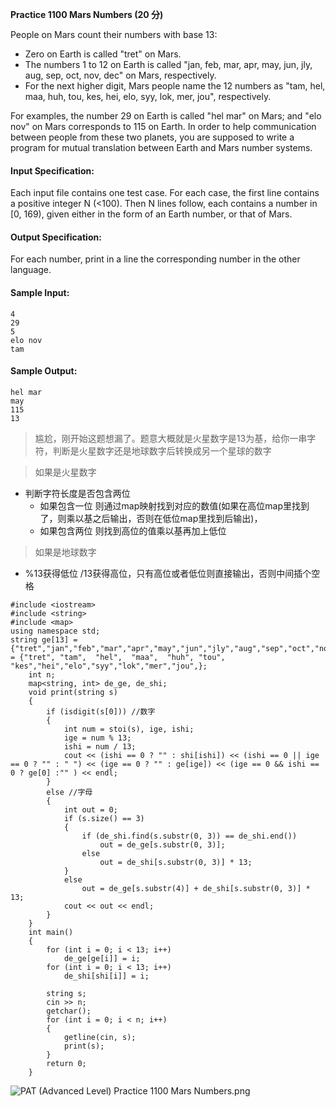 **Practice 1100 Mars Numbers (20 分)**


People on Mars count their numbers with base 13:

+ Zero on Earth is called "tret" on Mars.
+ The numbers 1 to 12 on Earth is called "jan, feb, mar, apr, may, jun, jly, aug, sep, oct, nov, dec" on Mars, respectively.
+ For the next higher digit, Mars people name the 12 numbers as "tam, hel, maa, huh, tou, kes, hei, elo, syy, lok, mer, jou", respectively.

For examples, the number 29 on Earth is called "hel mar" on Mars; and "elo nov" on Mars corresponds to 115 on Earth. In order to help communication between people from these two planets, you are supposed to write a program for mutual translation between Earth and Mars number systems.

#### Input Specification:
Each input file contains one test case. For each case, the first line contains a positive integer N (<100). Then N lines follow, each contains a number in [0, 169), given either in the form of an Earth number, or that of Mars.

#### Output Specification:
For each number, print in a line the corresponding number in the other language.

#### Sample Input:
```
4
29
5
elo nov
tam
```
#### Sample Output:
```
hel mar
may
115
13
```

>尴尬，刚开始这题想漏了。题意大概就是火星数字是13为基，给你一串字符，判断是火星数字还是地球数字后转换成另一个星球的数字

>如果是火星数字
+ 判断字符长度是否包含两位
    + 如果包含一位 则通过map映射找到对应的数值(如果在高位map里找到了，则乘以基之后输出，否则在低位map里找到后输出)，
    + 如果包含两位 则找到高位的值乘以基再加上低位
>如果是地球数字
+ %13获得低位 /13获得高位，只有高位或者低位则直接输出，否则中间插个空格

```
#include <iostream>
#include <string>
#include <map>
using namespace std;
string ge[13] = {"tret","jan","feb","mar","apr","may","jun","jly","aug","sep","oct","nov","dec"},shi[13] = {"tret", "tam",  "hel",  "maa",  "huh", "tou",  "kes","hei","elo","syy","lok","mer","jou",};
	int n;
	map<string, int> de_ge, de_shi;
	void print(string s)
	{
		if (isdigit(s[0])) //数字
		{
			int num = stoi(s), ige, ishi;
			ige = num % 13;
			ishi = num / 13;
			cout << (ishi == 0 ? "" : shi[ishi]) << (ishi == 0 || ige == 0 ? "" : " ") << (ige == 0 ? "" : ge[ige]) << (ige == 0 && ishi == 0 ? ge[0] :"" ) << endl;
		}
		else //字母
		{
			int out = 0;
			if (s.size() == 3)
			{
				if (de_shi.find(s.substr(0, 3)) == de_shi.end())
					out = de_ge[s.substr(0, 3)];
				else
					out = de_shi[s.substr(0, 3)] * 13;
			}
			else
				out = de_ge[s.substr(4)] + de_shi[s.substr(0, 3)] * 13;
			cout << out << endl;
		}
	}
	int main()
	{
		for (int i = 0; i < 13; i++)
			de_ge[ge[i]] = i;
		for (int i = 0; i < 13; i++)
			de_shi[shi[i]] = i;

		string s;
		cin >> n;
		getchar();
		for (int i = 0; i < n; i++)
		{
			getline(cin, s);
			print(s);
		}
		return 0;
	}
```
![PAT (Advanced Level) Practice 1100 Mars Numbers.png][1]


[1]: http://alomerry.com/usr/uploads/2020/01/926747249.png